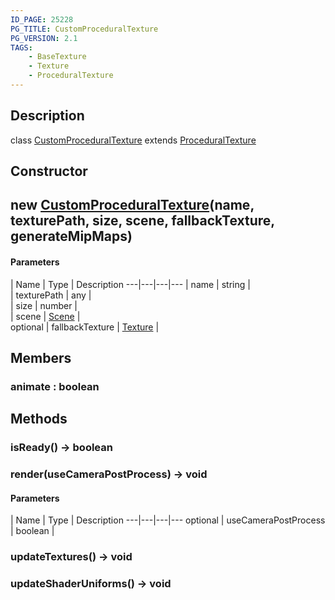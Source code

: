```yaml
---
ID_PAGE: 25228
PG_TITLE: CustomProceduralTexture
PG_VERSION: 2.1
TAGS:
    - BaseTexture
    - Texture
    - ProceduralTexture
---
```

## Description

class [CustomProceduralTexture](/classes/2.3/CustomProceduralTexture) extends [ProceduralTexture](/classes/2.3/ProceduralTexture)



## Constructor

##  new [CustomProceduralTexture](/classes/2.3/CustomProceduralTexture)(name, texturePath, size, scene, fallbackTexture, generateMipMaps)



#### Parameters
 | Name | Type | Description
---|---|---|---
 | name | string |   
 | texturePath | any |   
 | size | number |   
 | scene | [Scene](/classes/2.3/Scene) |   
optional | fallbackTexture | [Texture](/classes/2.3/Texture) |   
## Members

### animate : boolean



## Methods

### isReady() &rarr; boolean


### render(useCameraPostProcess) &rarr; void



#### Parameters
 | Name | Type | Description
---|---|---|---
optional | useCameraPostProcess | boolean |   

### updateTextures() &rarr; void


### updateShaderUniforms() &rarr; void


